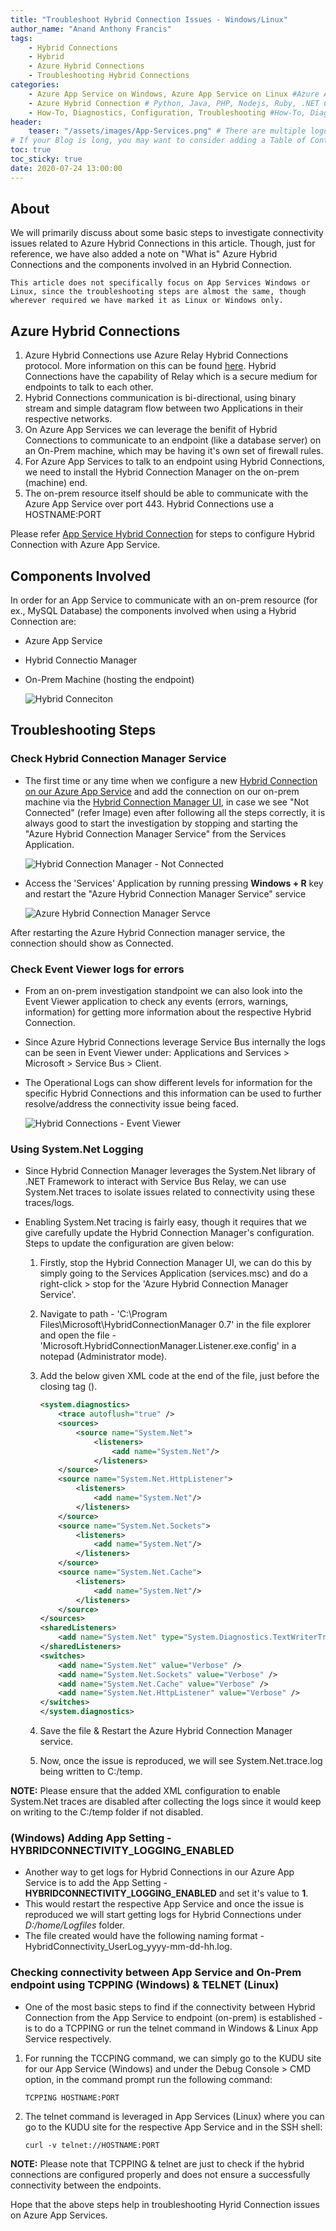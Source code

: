 ```yaml
---
title: "Troubleshoot Hybrid Connection Issues - Windows/Linux"
author_name: "Anand Anthony Francis"
tags:
    - Hybrid Connections
    - Hybrid
    - Azure Hybrid Connections
    - Troubleshooting Hybrid Connections
categories:
    - Azure App Service on Windows, Azure App Service on Linux #Azure App Service on Windows, Function App, Azure VM, Azure SDK
    - Azure Hybrid Connection # Python, Java, PHP, Nodejs, Ruby, .NET Core
    - How-To, Diagnostics, Configuration, Troubleshooting #How-To, Diagnostics, Configuration, Troubleshooting, Performance
header:
    teaser: "/assets/images/App-Services.png" # There are multiple logos that can be used in "/assets/images" if you choose to add one.
# If your Blog is long, you may want to consider adding a Table of Contents by adding the following two settings.
toc: true
toc_sticky: true
date: 2020-07-24 13:00:00
---
```


## About

We will primarily discuss about some basic steps to investigate connectivity issues related to Azure Hybrid Connections in this article. Though, just for reference, we have also added a note on "What is" Azure Hybrid Connections and the components involved in an Hybrid Connection.

```Note
This article does not specifically focus on App Services Windows or Linux, since the troubleshooting steps are almost the same, though wherever required we have marked it as Linux or Windows only.
```

## Azure Hybrid Connections

1. Azure Hybrid Connections use Azure Relay Hybrid Connections protocol. More information on this can be found [here](https://docs.microsoft.com/en-us/azure/azure-relay/relay-hybrid-connections-protocol). Hybrid Connections have the capability of Relay which is a secure medium for endpoints to talk to each other.
2. Hybrid Connections communication is bi-directional, using binary stream and simple datagram flow between two Applications in their respective networks.
3. On Azure App Services we can leverage the benifit of Hybrid Connections to communicate to an endpoint (like a database server) on an On-Prem machine, which may be having it's own set of firewall rules.
4. For Azure App Services to talk to an endpoint using Hybrid Connections, we need to install the Hybrid Connection Manager on the on-prem (machine) end.
5. The on-prem resource itself should be able to communicate with the Azure App Service over port 443. Hybrid Connections use a HOSTNAME:PORT

Please refer [App Service Hybrid Connection](https://docs.microsoft.com/en-us/azure/app-service/app-service-hybrid-connections) for steps to configure Hybrid Connection with Azure App Service.

## Components Involved

In order for an App Service to communicate with an on-prem resource (for ex., MySQL Database) the components involved when using a Hybrid Connection are:

- Azure App Service
- Hybrid Connectio Manager
- On-Prem Machine (hosting the endpoint)

  ![Hybrid Conneciton](/media/2020/08/hybridConnectionComponents.PNG)

## Troubleshooting Steps

### Check Hybrid Connection Manager Service

- The first time or any time when we configure a new [Hybrid Connection on our Azure App Service](https://docs.microsoft.com/en-us/azure/app-service/app-service-hybrid-connections#add-and-create-hybrid-connections-in-your-app) and add the connection on our on-prem machine via the [Hybrid Connection Manager UI](https://docs.microsoft.com/en-us/azure/app-service/app-service-hybrid-connections#hybrid-connection-manager), in case we see "Not Connected" (refer Image) even after following all the steps correctly, it is always good to start the investigation by stopping and starting the "Azure Hybrid Connection Manager Service" from the Services Application.

  ![Hybrid Connection Manager - Not Connected](/media/2020/08/hybrid-notConnected-error.PNG)

- Access the 'Services' Application by running pressing **Windows + R** key and restart the "Azure Hybrid Connection Manager Service" service

  ![Azure Hybrid Connection Manager Servce](/media/2020/08/hybrid-con-mgr-svc.PNG)

After restarting the Azure Hybrid Connection manager service, the connection should show as Connected.

### Check Event Viewer logs for errors

- From an on-prem investigation standpoint we can also look into the Event Viewer application to check any events (errors, warnings, information) for getting more information about the respective Hybrid Connection.
- Since Azure Hybrid Connections leverage Service Bus internally the logs can be seen in Event Viewer under: Applications and Services > Microsoft > Service Bus > Client.
- The Operational Logs can show different levels for information for the specific Hybrid Connections and this information can be used to further resolve/address the connectivity issue being faced.

  ![Hybrid Connections - Event Viewer](/media/2020/08/hybrid-con-eventViewer.PNG)

### Using System.Net Logging

- Since Hybrid Connection Manager leverages the System.Net library of .NET Framework to interact with Service Bus Relay, we can use System.Net traces to isolate issues related to connectivity using these traces/logs.
- Enabling System.Net tracing is fairly easy, though it requires that we give carefully update the Hybrid Connection Manager's configuration. Steps to update the configuration are given below:

    1. Firstly, stop the Hybrid Connection Manager UI, we can do this by simply going to the Services Application (services.msc) and do a right-click > stop for the 'Azure Hybrid Connection Manager Service'.
    2. Navigate to path - 'C:\Program Files\Microsoft\HybridConnectionManager 0.7' in the file explorer and open the file - 'Microsoft.HybridConnectionManager.Listener.exe.config' in a notepad (Administrator mode).
    3. Add the below given XML code at the end of the file, just before the closing tag (</configuration>).

        ```XML
        <system.diagnostics>
            <trace autoflush="true" />
            <sources>
                <source name="System.Net">
                    <listeners>
                        <add name="System.Net"/>
                    </listeners>
            </source>
            <source name="System.Net.HttpListener">
                <listeners>
                    <add name="System.Net"/>
                </listeners>
            </source>
            <source name="System.Net.Sockets">
                <listeners>
                    <add name="System.Net"/>
                </listeners>
            </source>
            <source name="System.Net.Cache">
                <listeners>
                    <add name="System.Net"/>
                </listeners>
            </source>
        </sources>
        <sharedListeners>
            <add name="System.Net" type="System.Diagnostics.TextWriterTraceListener" initializeData="c:\temp\System.Net.trace.log" traceOutputOptions = "ProcessId, DateTime" />
        </sharedListeners>
        <switches>
            <add name="System.Net" value="Verbose" />
            <add name="System.Net.Sockets" value="Verbose" />
            <add name="System.Net.Cache" value="Verbose" />
            <add name="System.Net.HttpListener" value="Verbose" />
        </switches>
        </system.diagnostics>
        ```

    4. Save the file & Restart the Azure Hybrid Connection Manager service.
    5. Now, once the issue is reproduced, we will see System.Net.trace.log being written to C:/temp.

**NOTE:** Please ensure that the added XML configuration to enable System.Net traces are disabled after collecting the logs since it would keep on writing to the C:/temp folder if not disabled.

### (Windows) Adding App Setting - HYBRIDCONNECTIVITY_LOGGING_ENABLED

- Another way to get logs for Hybrid Connections in our Azure App Service is to add the App Setting - **HYBRIDCONNECTIVITY_LOGGING_ENABLED** and set it's value to **1**.
- This would restart the respective App Service and once the issue is reproduced we will start getting logs for Hybrid Connections under *D:/home/Logfiles* folder.
- The file created would have the following naming format - HybridConnectivity_UserLog_yyyy-mm-dd-hh.log.

### Checking connectivity between App Service and On-Prem endpoint using TCPPING (Windows) & TELNET (Linux)

- One of the most basic steps to find if the connectivity between Hybrid Connection from the App Service to endpoint (on-prem) is established - is to do a TCPPING or run the telnet command in Windows & Linux App Service respectively.

1. For running the TCCPING command, we can simply go to the KUDU site for our App Service (Windows) and under the Debug Console > CMD option, in the command prompt run the following command:

   ```Command
   TCPPING HOSTNAME:PORT
   ```

2. The telnet command is leveraged in App Services (Linux) where you can go to the KUDU site for the respective App Service and in the SSH shell:

   ```Command
   curl -v telnet://HOSTNAME:PORT
   ```

**NOTE:** Please note that TCPPING & telnet are just to check if the hybrid connections are configured properly and does not ensure a successfully connectivity between the endpoints.

Hope that the above steps help in troubleshooting Hyrid Connection issues on Azure App Services.
